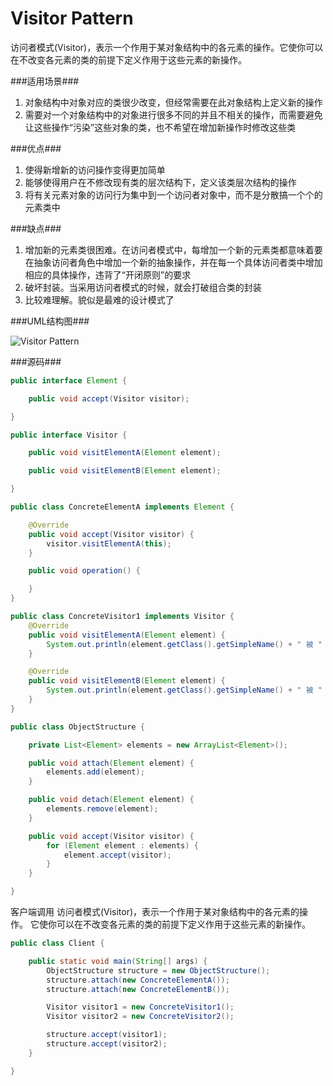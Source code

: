 Visitor Pattern
===============

  访问者模式(Visitor)，表示一个作用于某对象结构中的各元素的操作。它使你可以在不改变各元素的类的前提下定义作用于这些元素的新操作。

###适用场景###

1. 对象结构中对象对应的类很少改变，但经常需要在此对象结构上定义新的操作
2. 需要对一个对象结构中的对象进行很多不同的并且不相关的操作，而需要避免让这些操作“污染”这些对象的类，也不希望在增加新操作时修改这些类

###优点###

1. 使得新增新的访问操作变得更加简单
2. 能够使得用户在不修改现有类的层次结构下，定义该类层次结构的操作
3. 将有关元素对象的访问行为集中到一个访问者对象中，而不是分散搞一个个的元素类中

###缺点###

1. 增加新的元素类很困难。在访问者模式中，每增加一个新的元素类都意味着要在抽象访问者角色中增加一个新的抽象操作，并在每一个具体访问者类中增加相应的具体操作，违背了“开闭原则”的要求
2. 破坏封装。当采用访问者模式的时候，就会打破组合类的封装
3. 比较难理解。貌似是最难的设计模式了

###UML结构图###

![Visitor Pattern](http://ihongqiqu.com/imgs/post/VisitorPattern.png)

###源码###



```java
public interface Element {

    public void accept(Visitor visitor);

}
```

```java
public interface Visitor {

    public void visitElementA(Element element);

    public void visitElementB(Element element);

}
```

```java
public class ConcreteElementA implements Element {

    @Override
    public void accept(Visitor visitor) {
        visitor.visitElementA(this);
    }

    public void operation() {

    }
}
```

```java
public class ConcreteVisitor1 implements Visitor {
    @Override
    public void visitElementA(Element element) {
        System.out.println(element.getClass().getSimpleName() + " 被 " + this.getClass().getSimpleName() + " 访问");
    }

    @Override
    public void visitElementB(Element element) {
        System.out.println(element.getClass().getSimpleName() + " 被 " + this.getClass().getSimpleName() + " 访问");
    }
}
```

```java
public class ObjectStructure {

    private List<Element> elements = new ArrayList<Element>();

    public void attach(Element element) {
        elements.add(element);
    }

    public void detach(Element element) {
        elements.remove(element);
    }

    public void accept(Visitor visitor) {
        for (Element element : elements) {
            element.accept(visitor);
        }
    }

}
```

客户端调用
访问者模式(Visitor)，表示一个作用于某对象结构中的各元素的操作。
它使你可以在不改变各元素的类的前提下定义作用于这些元素的新操作。

```java
public class Client {

    public static void main(String[] args) {
        ObjectStructure structure = new ObjectStructure();
        structure.attach(new ConcreteElementA());
        structure.attach(new ConcreteElementB());

        Visitor visitor1 = new ConcreteVisitor1();
        Visitor visitor2 = new ConcreteVisitor2();

        structure.accept(visitor1);
        structure.accept(visitor2);
    }

}
```
